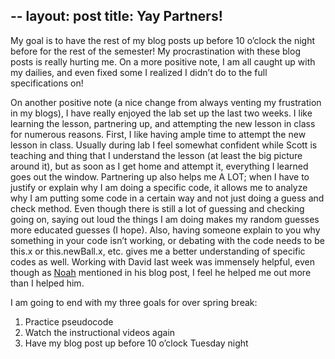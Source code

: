--
layout: post
title: Yay Partners!
--
My goal is to have the rest of my blog posts up before 10 o’clock the night before for the rest of the semester! My procrastination with these blog posts is really hurting me.  On a more positive note, I am all caught up with my dailies, and even fixed some I realized I didn’t do to the full specifications on!  

On another positive note (a nice change from always venting my frustration in my blogs), I have really enjoyed the lab set up the last two weeks.  I like learning the lesson, partnering up, and attempting the new lesson in class for numerous reasons.  First, I like having ample time to attempt the new lesson in class.  Usually during lab I feel somewhat confident while Scott is teaching and thing that I understand the lesson (at least the big picture around it), but as soon as I get home and attempt it, everything I learned goes out the window.  Partnering up also helps me A LOT; when I have to justify or explain why I am doing a specific code, it allows me to analyze why I am putting some code in a certain way and not just doing a guess and check method.  Even though there is still a lot of guessing and checking going on, saying out loud the things I am doing makes my random guesses more educated guesses (I hope).  Also, having someone explain to you why something in your code isn’t working, or debating with the code needs to be this.x or this.newBall.x, etc. gives me a better understanding of specific codes as well.  Working with David last week was immensely helpful, even though as   [Noah](http://noahmcmlln.github.io/blog/2016-03-09/i-luv-pseudocode.html) mentioned in his blog post, I feel he helped me out more than I helped him.  

I am going to end with my three goals for over spring break:
1.	Practice pseudocode
2.	Watch the instructional videos again
3.	Have my blog post up before 10 o’clock Tuesday night
